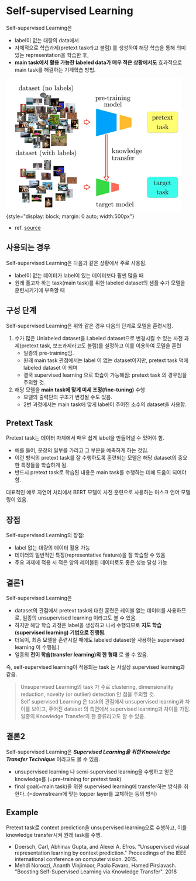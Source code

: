 # Self-supervised Learning

Self-supervised Learning은 

- label이 없는 대량의 data에서
- 자체적으로 학습과제(pretext task라고 불림) 를 생성하여 해당 학습을 통해 의미 있는 representation을 학습한 후,
- **main task에서 활용 가능한 labeled data가 매우 적은 상황에서도** 효과적으로 main task를 해결하는 기계학습 방법.

![](./img/self_supervised_learning.png){style="display: block; margin: 0 auto; width:500px"}

* ref. [source](https://openaccess.thecvf.com/content_cvpr_2018/papers/Noroozi_Boosting_Self-Supervised_Learning_CVPR_2018_paper.pdf)

## 사용되는 경우

Self-supervised Learning은 다음과 같은 상황에서 주로 사용됨.

* label이 없는 데이터가 label이 있는 데이터보다 훨씬 많을 때
* 원래 풀고자 하는 task(main task)를 위한 labeled dataset의 샘플 수가 모델을 훈련시키기에 부족할 때

## 구성 단계

Self-supervised Learning은 위와 같은 경우 다음의 단계로 모델을 훈련시킴.

1. 수가 많은 Unlabeled dataset을 Labeled dataset으로 변경시킬 수 있는 사전 과제(pretext task, 보조과제라고도 불림)를 설정하고 이를 이용하여 모델을 훈련
    * 일종의 pre-training임.
    * 원래 main task 관점에서는 label 이 없는 dataset이지만, pretext task 덕에 labeled dataset 이 되며
    * 결국 supervised learning 으로 학습이 가능해짐: pretext task 의 경우임을 주의할 것.
2. 해당 모델을 **main task에 맞게 미세 조정(fine-tuning)** 수행 
    * 모델의 출력단의 구조가 변경될 수도 있음.
    * 2번 과정에서는 main task에 맞게 label이 주어진 소수의 dataset을 사용함.

## Pretext Task    

Pretext task는 데이터 자체에서 매우 쉽게 label을 만들어낼 수 있어야 함. 

* 예를 들어, 문장의 일부를 가리고 그 부분을 예측하게 하는 것임. 
* 이런 방식의 pretext task를 잘 수행하도록 훈련되는 모델은 해당 dataset의 중요한 특징들을 학습하게 됨.
* 반드시 pretext task로 학습된 내용은 main task를 수행하는 데에 도움이 되어야 함.

대표적인 예로 자연어 처리에서 BERT 모델이 사전 훈련으로 사용하는 마스크 언어 모델링이 있음.

## 장점

Self-supervised Learning의 장점:

* label 없는 대량의 데이터 활용 가능
* 데이터의 일반적인 특징(representative feature)을 잘 학습할 수 있음
* 주요 과제에 적용 시 적은 양의 레이블된 데이터로도 좋은 성능 달성 가능

## 결론1

Self-supervised Learning은 

* dataset의 관점에서 pretext task에 대한 훈련은 레이블 없는 데이터를 사용하므로, 일종의 unsupervised learning 이라고도 볼 수 있음.
* 하지만 해당 학습 과정은 label을 생성하고 나서 수행되므로 **지도 학습(supervised learning) 기법으로 진행됨**.  
* 더욱이, 최종 모델을 훈련시킬 때에도 labeled dataset을 사용하는 supervised learning 이 수행됨.)
* 일종의 **전이 학습(transfer learning)의 한 형태** 로 볼 수 있음.​​​​​​​​​​​​​​​​


즉, self-supervised learning이 적용되는 task 는 사실상 supervised learning과 같음.

> Unsupervised Learning의 task 가 주로 clustering, dimensionality reduction, novelty (or outlier) detection 인 점을 주의할 것.  
> Self supervised Learning 은 task의 관점에서 unsupervised learning과 차이를 보이고, 주어진 dataset 의 측면에서 supervised learning과 차이를 가짐.  
> 일종의 Knowledge Transfer의 한 종류라고도 할 수 있음. 

## 결론2

Self-supervised Learning은 ***Supervised Learning을 위한 Knowledge Transfer Technique*** 이라고도 볼 수 있음.

* unsupervised learning 나 semi-supervised learning을 수행하고 얻은 knowledge를 (=pre-training for pretext task)
* final goal(=main task)을 위한 supervised learning에 transfer하는 방식을 취한다. (=downstream에 맞는 topper layer를 교체하는 등의 방식)

## Example

Pretext task로 context prediction을 unsupervised learning으로 수행하고, 이를 knowledge transfer시켜 원래 task를 수행.

* Doersch, Carl, Abhinav Gupta, and Alexei A. Efros. "Unsupervised visual representation learning by context prediction." Proceedings of the IEEE international conference on computer vision. 2015.
* Mehdi Noroozi, Ananth Vinjimoor, Paolo Favaro, Hamed Pirsiavash. "Boosting Self-Supervised Learning via Knowledge Transfer". 2018
